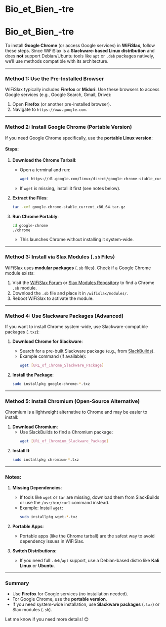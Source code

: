 ﻿# Bio_et_Bien_-tre
# Bio_et_Bien_-tre



To install **Google Chrome** (or access Google services) in **WiFiSlax**, follow these steps. Since WiFiSlax is a **Slackware-based Linux distribution** and does **not** support Debian/Ubuntu tools like `apt` or `.deb` packages natively, we’ll use methods compatible with its architecture.

---

### **Method 1: Use the Pre-Installed Browser**
WiFiSlax typically includes **Firefox** or **Midori**. Use these browsers to access Google services (e.g., Google Search, Gmail, Drive):
1. Open **Firefox** (or another pre-installed browser).
2. Navigate to `https://www.google.com`.

---

### **Method 2: Install Google Chrome (Portable Version)**
If you need Google Chrome specifically, use the **portable Linux version**:

#### **Steps**:
1. **Download the Chrome Tarball**:
   - Open a terminal and run:
     ```bash
     wget https://dl.google.com/linux/direct/google-chrome-stable_current_x86_64.tar.gz
     ```
   - If `wget` is missing, install it first (see notes below).

2. **Extract the Files**:
   ```bash
   tar -xvf google-chrome-stable_current_x86_64.tar.gz
   ```

3. **Run Chrome Portably**:
   ```bash
   cd google-chrome
   ./chrome
   ```
   - This launches Chrome without installing it system-wide.

---

### **Method 3: Install via Slax Modules (`.sb` Files)**
WiFiSlax uses **modular packages** (`.sb` files). Check if a Google Chrome module exists:
1. Visit the [WiFiSlax Forum](https://www.wifislax.com/forum/) or [Slax Modules Repository](http://www.slax.org/modules.php) to find a Chrome `.sb` module.
2. Download the `.sb` file and place it in `/wifislax/modules/`.
3. Reboot WiFiSlax to activate the module.

---

### **Method 4: Use Slackware Packages (Advanced)**
If you want to install Chrome system-wide, use Slackware-compatible packages (`.txz`):
1. **Download Chrome for Slackware**:
   - Search for a pre-built Slackware package (e.g., from [SlackBuilds](https://slackbuilds.org/)).
   - Example command (if available):
     ```bash
     wget [URL_of_Chrome_Slackware_Package]
     ```

2. **Install the Package**:
   ```bash
   sudo installpkg google-chrome-*.txz
   ```

---

### **Method 5: Install Chromium (Open-Source Alternative)**
Chromium is a lightweight alternative to Chrome and may be easier to install:
1. **Download Chromium**:
   - Use SlackBuilds to find a Chromium package:
     ```bash
     wget [URL_of_Chromium_Slackware_Package]
     ```
2. **Install It**:
   ```bash
   sudo installpkg chromium-*.txz
   ```

---

### **Notes**:
1. **Missing Dependencies**:
   - If tools like `wget` or `tar` are missing, download them from SlackBuilds or use the `/usr/bin/curl` command instead.
   - Example: Install `wget`:
     ```bash
     sudo installpkg wget-*.txz
     ```

2. **Portable Apps**:
   - Portable apps (like the Chrome tarball) are the safest way to avoid dependency issues in WiFiSlax.

3. **Switch Distributions**:
   - If you need full `.deb`/`apt` support, use a Debian-based distro like **Kali Linux** or **Ubuntu**.

---

### **Summary**
- Use **Firefox** for Google services (no installation needed).
- For Google Chrome, use the **portable version**.
- If you need system-wide installation, use **Slackware packages** (`.txz`) or Slax modules (`.sb`).

Let me know if you need more details! 😊
